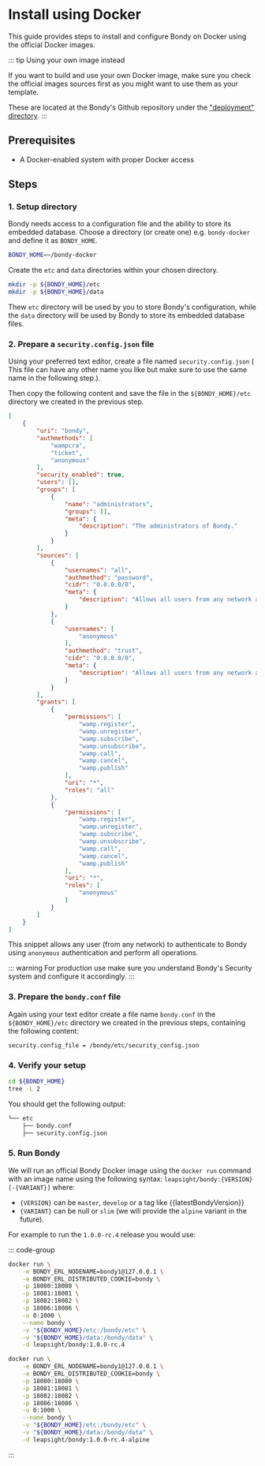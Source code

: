 # Install using Docker
This guide provides steps to install and configure Bondy on Docker using the official Docker images.


::: tip Using your own image instead

If you want to build and use your own Docker image, make sure you check the official images sources first as you might want to use them as your template.

These are located at the Bondy's Github repository under the ["deployment" directory](https://github.com/bondy-io/bondy/tree/develop/deployment).
:::

## Prerequisites
* A Docker-enabled system with proper Docker access

## Steps    

### 1. Setup directory

Bondy needs access to a configuration file and the ability to store its embedded database. Choose a directory (or create one) e.g. `bondy-docker` and define it as `BONDY_HOME`.

```bash
BONDY_HOME=~/bondy-docker
```

Create the `etc` and `data` directories within your chosen directory.

```bash
mkdir -p ${BONDY_HOME}/etc
mkdir -p ${BONDY_HOME}/data
```

Thew `etc` directory will be used by you to store Bondy's configuration, while the `data` directory will be used by Bondy to store its embedded database files.

### 2. Prepare a `security.config.json` file

Using your preferred text editor, create a file named `security.config.json` (
This file can have any other name you like but make sure to use the same name in the following step.).

Then copy the following content and save the file in the `${BONDY_HOME}/etc` directory we created in the previous step.

```json
[
    {
        "uri": "bondy",
        "authmethods": [
            "wampcra",
            "ticket",
            "anonymous"
        ],
        "security_enabled": true,
        "users": [],
        "groups": [
            {
                "name": "administrators",
                "groups": [],
                "meta": {
                    "description": "The administrators of Bondy."
                }
            }
        ],
        "sources": [
            {
                "usernames": "all",
                "authmethod": "password",
                "cidr": "0.0.0.0/0",
                "meta": {
                    "description": "Allows all users from any network authenticate using password credentials."
                }
            },
            {
                "usernames": [
                    "anonymous"
                ],
                "authmethod": "trust",
                "cidr": "0.0.0.0/0",
                "meta": {
                    "description": "Allows all users from any network authenticate as anonymous."
                }
            }
        ],
        "grants": [
            {
                "permissions": [
                    "wamp.register",
                    "wamp.unregister",
                    "wamp.subscribe",
                    "wamp.unsubscribe",
                    "wamp.call",
                    "wamp.cancel",
                    "wamp.publish"
                ],
                "uri": "*",
                "roles": "all"
            },
            {
                "permissions": [
                    "wamp.register",
                    "wamp.unregister",
                    "wamp.subscribe",
                    "wamp.unsubscribe",
                    "wamp.call",
                    "wamp.cancel",
                    "wamp.publish"
                ],
                "uri": "*",
                "roles": [
                    "anonymous"
                ]
            }
        ]
    }
]
```

This snippet allows any user (from any network) to authenticate to Bondy using `anonymous` authentication and perform all operations.

::: warning
For production use make sure you understand Bondy's Security system and configure it accordingly.
:::

### 3. Prepare the `bondy.conf` file

Again using your text editor create a file name `bondy.conf` in the `${BONDY_HOME}/etc` directory we created in the previous steps, containing the following content:

```text
security.config_file = /bondy/etc/security_config.json
```

### 4. Verify your setup

```bash
cd ${BONDY_HOME}
tree -L 2
```

You should get the following output:

```bash
└── etc
    ├── bondy.conf
    ├── security.config.json
````

### 5. Run Bondy

We will run an official Bondy Docker image using the `docker run` command with an image name using the following syntax: `leapsight/bondy:{VERSION}[-{VARIANT}]` where:

- `{VERSION}` can be `master`, `develop` or a tag like {{latestBondyVersion}}
- `{VARIANT}` can be null or `slim` (we will provide the `alpine` variant in the future).

For example to run the `1.0.0-rc.4` release you would use:

::: code-group
```bash [Debian]
docker run \
    -e BONDY_ERL_NODENAME=bondy1@127.0.0.1 \
    -e BONDY_ERL_DISTRIBUTED_COOKIE=bondy \
    -p 18080:18080 \
    -p 18081:18081 \
    -p 18082:18082 \
    -p 18086:18086 \
    -u 0:1000 \
    --name bondy \
    -v "${BONDY_HOME}/etc:/bondy/etc" \
    -v "${BONDY_HOME}/data:/bondy/data" \
    -d leapsight/bondy:1.0.0-rc.4
```

```bash [Alpine]
docker run \
    -e BONDY_ERL_NODENAME=bondy1@127.0.0.1 \
    -e BONDY_ERL_DISTRIBUTED_COOKIE=bondy \
    -p 18080:18080 \
    -p 18081:18081 \
    -p 18082:18082 \
    -p 18086:18086 \
    -u 0:1000 \
    --name bondy \
    -v "${BONDY_HOME}/etc:/bondy/etc" \
    -v "${BONDY_HOME}/data:/bondy/data" \
    -d leapsight/bondy:1.0.0-rc.4-alpine
```
:::



